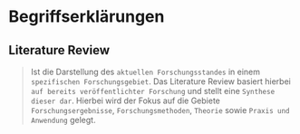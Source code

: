 # Begriffserklärungen

## Literature Review
> Ist die Darstellung des `aktuellen Forschungsstandes` in einem `spezifischen Forschungsgebiet`. Das Literature Review basiert hierbei `auf bereits veröffentlichter Forschung` und stellt eine `Synthese dieser dar`. Hierbei wird der Fokus auf die Gebiete `Forschungsergebnisse`, `Forschungsmethoden`, `Theorie` sowie `Praxis und Anwendung` gelegt.

